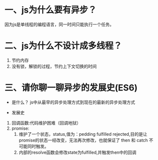 # 一、js为什么要有异步？
因为js是单线程的编程语言，同一时间只能执行一个任务。

# 二、js为什么不设计成多线程？
1. 节约内存
2. 没有锁，解锁的过程，节约上下文切换的时间

# 三、请你聊一聊异步的发展史(ES6)
- 是什么？
 js中从最早的异步处理方式到现在的最新的异步处理方式

- 发展史
1. 回调函数:代码维护困难（回调地狱）
2. promise:
    1. 维护了一个状态，status,值为：pedding fulfilled rejected,目的是让promise的状态一经改变，无法再次修改，也就保证了
    then 和 catch 不可能同时触发。 
    2. 内部的resolve函数会修改state为fulfilled,并触发then中的回调 
